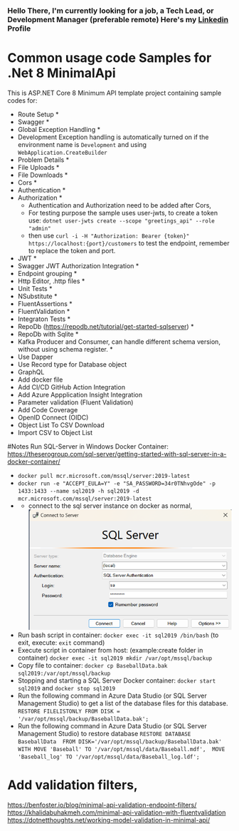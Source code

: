 ### Hello There, I'm currently looking for a job, a Tech Lead, or Development Manager (preferable remote) Here's my [Linkedin](https://linkedin.com/in/minglu8) Profile



# Common usage code Samples for .Net 8 MinimalApi
This is ASP.NET Core 8 Minimum API template project containing sample codes for:
- Route Setup *
- Swagger *
- Global Exception Handling *
- Development Exception handling is automatically turned on if the environment name is `Development` and using `WebApplication.CreateBuilder` 
- Problem Details *
- File Uploads *
- File Downloads *
- Cors *
- Authentication *
- Authorization *
  - Authentication and Authorization need to be added after Cors, 
  - For testing purpose the sample uses user-jwts, to create a token use: `dotnet user-jwts create --scope "greetings_api" --role "admin"`
  - then use `curl -i -H "Authorization: Bearer {token}" https://localhost:{port}/customers` to test the endpoint, remember to replace the token and port.
- JWT *
- Swagger JWT Authorization Integration *
- Endpoint grouping *
- Http Editor, .http files *
- Unit Tests *
- NSubstitute *
- FluentAssertions *
- FluentValidation *
- Integraton Tests *
- RepoDb (https://repodb.net/tutorial/get-started-sqlserver)  *
- RepoDb with Sqlite *
- Kafka Producer and Consumer, can handle different schema version, without using schema register. *
- Use Dapper
- Use Record type for Database object
- GraphQL
- Add docker file
- Add CI/CD GitHub Action Integration 
- Add Azure Appplication Insight Integration
- Parameter validation (Fluent Validation)
- Add Code Coverage
- OpenID Connect (OIDC)
- Object List To CSV Download
- Import CSV to Object List


#Notes
Run SQL-Server in Windows Docker Container: https://theserogroup.com/sql-server/getting-started-with-sql-server-in-a-docker-container/
- `docker pull mcr.microsoft.com/mssql/server:2019-latest`
- `docker run -e "ACCEPT_EULA=Y" -e "SA_PASSWORD=34r0TNhvgOde" -p 1433:1433 --name sql2019 -h sql2019 -d mcr.microsoft.com/mssql/server:2019-latest`
- - connect to the sql server instance on docker as normal, 
  ![Connect To Sql On Docker](./docs/connect-to-sql-on-docker.png)
- Run bash script in container: `docker exec -it sql2019 /bin/bash`  (to exit, execute: `exit` command)
- Execute script in container from host: (example:create folder in container)
  `docker exec -it sql2019 mkdir /var/opt/mssql/backup`
- Copy file to container: `docker cp BaseballData.bak sql2019:/var/opt/mssql/backup`
- Stopping and starting a SQL Server Docker container: `docker start sql2019` and `docker stop sql2019`
- Run the following command in Azure Data Studio (or SQL Server Management Studio) to get a list of the database files for this database.
 `RESTORE FILELISTONLY FROM DISK = '/var/opt/mssql/backup/BaseballData.bak';`
- Run the following command in Azure Data Studio (or SQL Server Management Studio) to restore database
    `RESTORE DATABASE BaseballData 
    FROM DISK='/var/opt/mssql/backup/BaseballData.bak' 
    WITH MOVE 'Baseball' TO '/var/opt/mssql/data/Baseball.mdf', 
    MOVE 'Baseball_log' TO '/var/opt/mssql/data/Baseball_log.ldf';`

# Add validation filters, 
https://benfoster.io/blog/minimal-api-validation-endpoint-filters/
https://khalidabuhakmeh.com/minimal-api-validation-with-fluentvalidation
https://dotnetthoughts.net/working-model-validation-in-minimal-api/